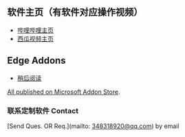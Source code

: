 ## 软件主页（有软件对应操作视频）
* [哔哩哔哩主页](https://space.bilibili.com/393919718/)
* [西瓜视频主页](https://www.ixigua.com/home/553794005631608)



## Edge Addons

* [稍后阅读](edgeAddon-UrlList.md)

[All published on Microsoft Addon Store](https://microsoftedge.microsoft.com/addons/search?developer=%E5%BE%AE%E6%B6%A6%E8%BD%AF%E4%BB%B6).


### 联系定制软件 Contact

[Send Ques. OR Req.](mailto: 348318920@qq.com) by email


